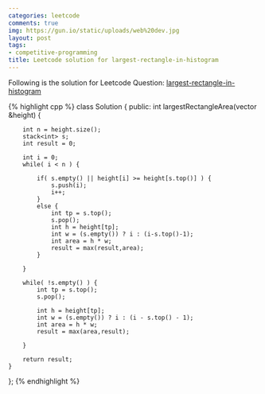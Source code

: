 ```yaml
---
categories: leetcode
comments: true
img: https://gun.io/static/uploads/web%20dev.jpg
layout: post
tags:
- competitive-programming
title: Leetcode solution for largest-rectangle-in-histogram
---
```


Following is the solution for Leetcode Question: [largest-rectangle-in-histogram](https://leetcode.com/problems/largest-rectangle-in-histogram/)

{% highlight cpp %}
class Solution {
public:
    int largestRectangleArea(vector<int> &height) {
        
        int n = height.size();
        stack<int> s;
        int result = 0;
        
        int i = 0;
        while( i < n ) {
            
            if( s.empty() || height[i] >= height[s.top()] ) {
                s.push(i);
                i++;
            }
            else {
                int tp = s.top();
                s.pop();
                int h = height[tp];
                int w = (s.empty()) ? i : (i-s.top()-1);
                int area = h * w;
                result = max(result,area);
            }
            
        }
        
        while( !s.empty() ) {
            int tp = s.top();
            s.pop();
            
            int h = height[tp];
            int w = (s.empty()) ? i : (i - s.top() - 1);
            int area = h * w;
            result = max(area,result);
            
        }
        
        return result;
    }
};
{% endhighlight %}